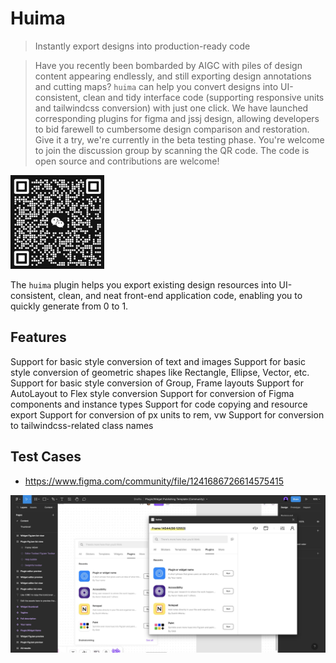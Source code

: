 # Huima

> Instantly export designs into production-ready code

> Have you recently been bombarded by AIGC with piles of design content appearing endlessly, and still exporting design annotations and cutting maps? `huima` can help you convert designs into UI-consistent, clean and tidy interface code (supporting responsive units and tailwindcss conversion) with just one click. We have launched corresponding plugins for figma and jssj design, allowing developers to bid farewell to cumbersome design comparison and restoration. Give it a try, we're currently in the beta testing phase. You're welcome to join the discussion group by scanning the QR code. The code is open source and contributions are welcome!

<img src="qr-code.png" width="150" height="150">

The `huima` plugin helps you export existing design resources into UI-consistent, clean, and neat front-end application code, enabling you to quickly generate from 0 to 1.

## Features

Support for basic style conversion of text and images
Support for basic style conversion of geometric shapes like Rectangle, Ellipse, Vector, etc.
Support for basic style conversion of Group, Frame layouts
Support for AutoLayout to Flex style conversion
Support for conversion of Figma components and instance types
Support for code copying and resource export
Support for conversion of px units to rem, vw
Support for conversion to tailwindcss-related class names

## Test Cases

-  https://www.figma.com/community/file/1241686726614575415

![](cover.jpg)
